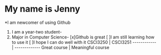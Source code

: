 # My name is Jenny
*I am newcomer of using Github
1. I am a year-two student-
2. Major in Computer Science-
[x]Github is great
[ ]I am still learning how to use it
[ ]I hope I can do well with it
CSCI3250 | CSCI3251
------------ | -------------
Great course | Meaningful course
